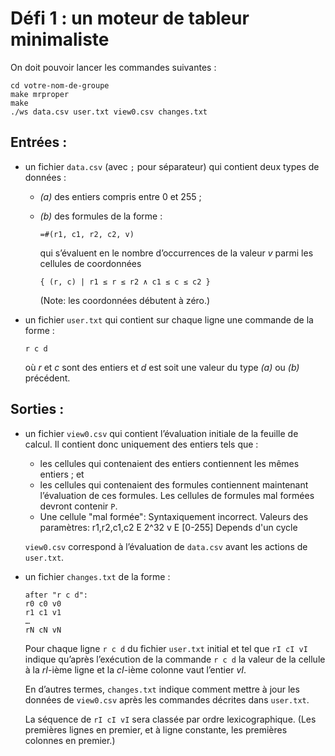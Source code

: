 # Défi 1 : un moteur de tableur minimaliste

On doit pouvoir lancer les commandes suivantes :

``` shell
cd votre-nom-de-groupe
make mrproper
make
./ws data.csv user.txt view0.csv changes.txt
```

## Entrées :
- un fichier `data.csv` (avec `;` pour séparateur) qui contient deux
  types de données :
  + *(a)* des entiers compris entre 0 et 255 ;
  + *(b)* des formules de la forme :

        =#(r1, c1, r2, c2, v)

    qui s’évaluent en le nombre d’occurrences de la valeur *v* parmi
    les cellules de coordonnées

        { (r, c) | r1 ≤ r ≤ r2 ∧ c1 ≤ c ≤ c2 }

    (Note: les coordonnées débutent à zéro.)

- un fichier `user.txt` qui contient sur chaque ligne une commande de
  la forme :

      r c d

  où *r* et *c* sont des entiers et *d* est soit une valeur du type
  *(a)* ou *(b)* précédent.

## Sorties :
- un fichier `view0.csv` qui contient l’évaluation initiale de la
  feuille de calcul. Il contient donc uniquement des entiers tels
  que :
  + les cellules qui contenaient des entiers contiennent les mêmes
    entiers ; et
  + les cellules qui contenaient des formules contiennent maintenant
    l’évaluation de ces formules. Les cellules de formules mal formées
    devront contenir `P`.
  + Une cellule "mal formée":
	Syntaxiquement incorrect.
	Valeurs des paramètres:
		r1,r2,c1,c2 E 2^32
		v E [0-255]
		Depends d'un cycle

  `view0.csv` correspond à l’évaluation de `data.csv` avant les
  actions de `user.txt`.

- un fichier `changes.txt` de la forme :

      after "r c d":
      r0 c0 v0
      r1 c1 v1
      …
      rN cN vN

  Pour chaque ligne `r c d` du fichier `user.txt` initial et tel que
  `rI cI vI` indique qu’après l’exécution de la commande `r c d` la
  valeur de la cellule à la *rI*-ième ligne et la *cI*-ième colonne
  vaut l’entier *vI*.

  En d’autres termes, `changes.txt` indique comment mettre à jour les
  données de `view0.csv` après les commandes décrites dans `user.txt`.

  La séquence de `rI cI vI` sera classée par ordre lexicographique.
  (Les premières lignes en premier, et à ligne constante, les
  premières colonnes en premier.)

